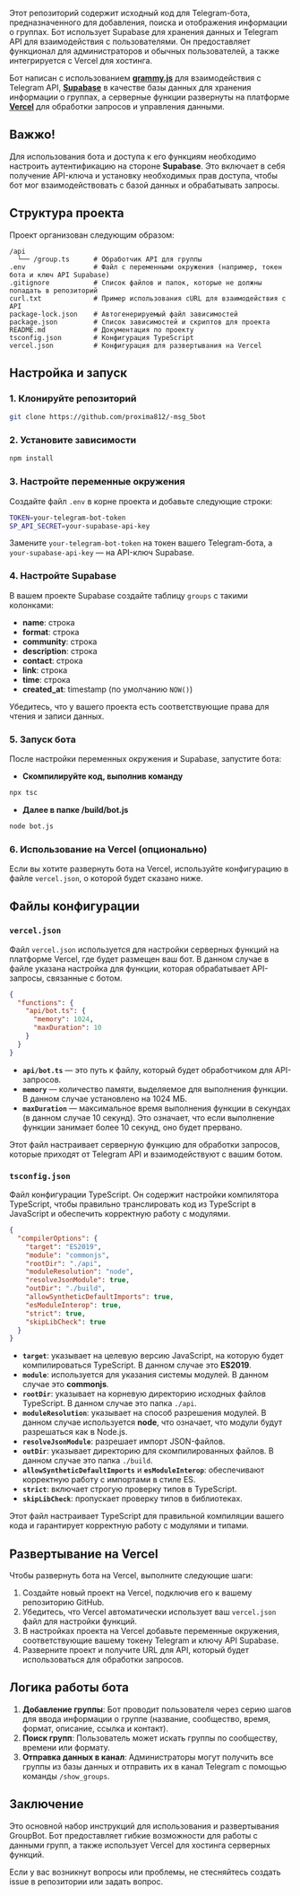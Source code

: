 Этот репозиторий содержит исходный код для Telegram-бота, предназначенного для добавления, поиска и отображения информации о группах. Бот использует Supabase для хранения данных и Telegram API для взаимодействия с пользователями. Он предоставляет функционал для администраторов и обычных пользователей, а также интегрируется с Vercel для хостинга.

Бот написан с использованием [**grammy.js**](https://grammy.dev/) для взаимодействия с Telegram API, [**Supabase**](https://supabase.com/) в качестве базы данных для хранения информации о группах, а серверные функции развернуты на платформе [**Vercel**](https://vercel.com/) для обработки запросов и управления данными.

## Важжо!

Для использования бота и доступа к его функциям необходимо настроить аутентификацию на стороне **Supabase**. Это включает в себя получение API-ключа и установку необходимых прав доступа, чтобы бот мог взаимодействовать с базой данных и обрабатывать запросы.

## Структура проекта

Проект организован следующим образом:

```
/api
  └── /group.ts      # Обработчик API для группы
.env                 # Файл с переменными окружения (например, токен бота и ключ API Supabase)
.gitignore           # Список файлов и папок, которые не должны попадать в репозиторий
curl.txt             # Пример использования cURL для взаимодействия с API
package-lock.json    # Автогенерируемый файл зависимостей
package.json         # Список зависимостей и скриптов для проекта
README.md            # Документация по проекту
tsconfig.json        # Конфигурация TypeScript
vercel.json          # Конфигурация для развертывания на Vercel
```

## Настройка и запуск

### 1. Клонируйте репозиторий

```bash
git clone https://github.com/proxima812/-msg_5bot
```

### 2. Установите зависимости

```bash
npm install
```

### 3. Настройте переменные окружения

Создайте файл `.env` в корне проекта и добавьте следующие строки:

```bash
TOKEN=your-telegram-bot-token
SP_API_SECRET=your-supabase-api-key
```

Замените `your-telegram-bot-token` на токен вашего Telegram-бота, а `your-supabase-api-key` — на API-ключ Supabase.

### 4. Настройте Supabase

В вашем проекте Supabase создайте таблицу `groups` с такими колонками:

- **name**: строка
- **format**: строка
- **community**: строка
- **description**: строка
- **contact**: строка
- **link**: строка
- **time**: строка
- **created_at**: timestamp (по умолчанию `NOW()`)

Убедитесь, что у вашего проекта есть соответствующие права для чтения и записи данных.

### 5. Запуск бота

После настройки переменных окружения и Supabase, запустите бота:

- **Скомпилируйте код, выполнив команду**
```bash
npx tsc
```

- **Далее в папке /build/bot.js**

```bash
node bot.js
```

### 6. Использование на Vercel (опционально)

Если вы хотите развернуть бота на Vercel, используйте конфигурацию в файле `vercel.json`, о которой будет сказано ниже.

## Файлы конфигурации

### `vercel.json`

Файл `vercel.json` используется для настройки серверных функций на платформе Vercel, где будет размещен ваш бот. В данном случае в файле указана настройка для функции, которая обрабатывает API-запросы, связанные с ботом.

```json
{
  "functions": {
    "api/bot.ts": {
      "memory": 1024,
      "maxDuration": 10
    }
  }
}
```

- **`api/bot.ts`** — это путь к файлу, который будет обработчиком для API-запросов.
- **`memory`** — количество памяти, выделяемое для выполнения функции. В данном случае установлено на 1024 МБ.
- **`maxDuration`** — максимальное время выполнения функции в секундах (в данном случае 10 секунд). Это означает, что если выполнение функции занимает более 10 секунд, оно будет прервано.

Этот файл настраивает серверную функцию для обработки запросов, которые приходят от Telegram API и взаимодействуют с вашим ботом.

### `tsconfig.json`

Файл конфигурации TypeScript. Он содержит настройки компилятора TypeScript, чтобы правильно транслировать код из TypeScript в JavaScript и обеспечить корректную работу с модулями.

```json
{
  "compilerOptions": {
    "target": "ES2019",
    "module": "commonjs",
    "rootDir": "./api",
    "moduleResolution": "node",
    "resolveJsonModule": true,
    "outDir": "./build",
    "allowSyntheticDefaultImports": true,
    "esModuleInterop": true,
    "strict": true,
    "skipLibCheck": true
  }
}
```

- **`target`**: указывает на целевую версию JavaScript, на которую будет компилироваться TypeScript. В данном случае это **ES2019**.
- **`module`**: используется для указания системы модулей. В данном случае это **commonjs**.
- **`rootDir`**: указывает на корневую директорию исходных файлов TypeScript. В данном случае это папка `./api`.
- **`moduleResolution`**: указывает на способ разрешения модулей. В данном случае используется **node**, что означает, что модули будут разрешаться как в Node.js.
- **`resolveJsonModule`**: разрешает импорт JSON-файлов.
- **`outDir`**: указывает директорию для скомпилированных файлов. В данном случае это папка `./build`.
- **`allowSyntheticDefaultImports`** и **`esModuleInterop`**: обеспечивают корректную работу с импортами в стиле ES.
- **`strict`**: включает строгую проверку типов в TypeScript.
- **`skipLibCheck`**: пропускает проверку типов в библиотеках.

Этот файл настраивает TypeScript для правильной компиляции вашего кода и гарантирует корректную работу с модулями и типами.

## Развертывание на Vercel

Чтобы развернуть бота на Vercel, выполните следующие шаги:

1. Создайте новый проект на Vercel, подключив его к вашему репозиторию GitHub.
2. Убедитесь, что Vercel автоматически использует ваш `vercel.json` файл для настройки функций.
3. В настройках проекта на Vercel добавьте переменные окружения, соответствующие вашему токену Telegram и ключу API Supabase.
4. Разверните проект и получите URL для API, который будет использоваться для обработки запросов.

## Логика работы бота

1. **Добавление группы**: Бот проводит пользователя через серию шагов для ввода информации о группе (название, сообщество, время, формат, описание, ссылка и контакт).
2. **Поиск групп**: Пользователь может искать группы по сообществу, времени или формату.
3. **Отправка данных в канал**: Администраторы могут получить все группы из базы данных и отправить их в канал Telegram с помощью команды `/show_groups`.

## Заключение

Это основной набор инструкций для использования и развертывания GroupBot. Бот предоставляет гибкие возможности для работы с данными групп, а также использует Vercel для хостинга серверных функций.

Если у вас возникнут вопросы или проблемы, не стесняйтесь создать issue в репозитории или задать вопрос.